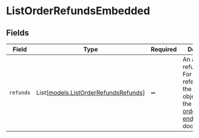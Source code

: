 # ListOrderRefundsEmbedded


## Fields

| Field                                                                                                                                                      | Type                                                                                                                                                       | Required                                                                                                                                                   | Description                                                                                                                                                |
| ---------------------------------------------------------------------------------------------------------------------------------------------------------- | ---------------------------------------------------------------------------------------------------------------------------------------------------------- | ---------------------------------------------------------------------------------------------------------------------------------------------------------- | ---------------------------------------------------------------------------------------------------------------------------------------------------------- |
| `refunds`                                                                                                                                                  | List[[models.ListOrderRefundsRefunds](../models/listorderrefundsrefunds.md)]                                                                               | :heavy_minus_sign:                                                                                                                                         | An array of refund objects. For a complete reference of the refund object, refer to the [Create order refund endpoint](create-order-refund) documentation. |